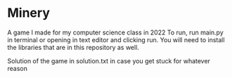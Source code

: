 # Minery
A game I made for my computer science class in 2022
To run, run main.py in terminal or opening in text editor and clicking run.
You will need to install the libraries that are in this repository as well.

Solution of the game in solution.txt in case you get stuck for whatever reason

